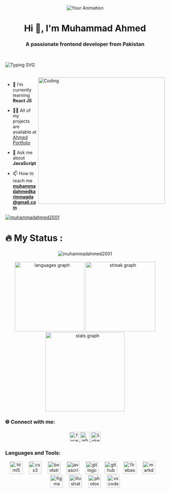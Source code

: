 <div align="center">
  <img src="https://media0.giphy.com/media/qgQUggAC3Pfv687qPC/giphy.gif" alt="Your Animation">
</div>

<h1 align="center">Hi 👋, I'm Muhammad Ahmed</h1>
<h3 align="center">A passionate frontend developer from Pakistan</h3>

<br/>

<!-- animation start  -->
![Typing
SVG](https://readme-typing-svg.herokuapp.com?size=26&duration=4000&color=318CE7&center=true&vCenter=true&width=1000&height=60&lines=%E2%9C%A8+Hi+%2C+I'm+AHMED+%F0%9F%92%AF;%E2%9D%A4%EF%B8%8F%E2%80%8D%F0%9F%94%A5++Passionate+Full+Stack+Developer++%F0%9F%92%BB;Always++Learning++%F0%9F%92%A1;Dedicated+to+Work++%F0%9F%92%AA%F0%9F%8F%BB;Experience+Seeker++%F0%9F%92%AF;from+Karachi%2C+Pakistan.+%F0%9F%87%B5%F0%9F%87%B0) 
<!-- animation end  -->
<br/>




<img align="right" alt="Coding" width="400" src="https://cdn.dribbble.com/users/1162077/screenshots/3848914/programmer.gif">


- 🌱 I’m currently learning **React JS**

- 👨‍💻 All of my projects are available at [Ahmed Portfolio](https://muhammadahmed2001-portfolio-js.netlify.app/)
- 💬 Ask me about **JavaScript**

- 📫 How to reach me **muhammadahmedkarimnagda@gmail.com**

<p align="left"> <a href="https://github.com/ryo-ma/github-profile-trophy"><img src="https://github-profile-trophy.vercel.app/?username=muhammadahmed2001" alt="muhammadahmed2001" /></a> </p>


<h1 align="left">🔥   My Status :</h1>

###
<div align="center">
	<img src="https://komarev.com/ghpvc/?username=muhammadahmed2001&label=Profile%20views&color=0e75b6&style=for-the-badge" alt="muhammadahmed2001" /> 
</div>

<br clear="both">

<div align="center">
  <img src="https://github-readme-stats.vercel.app/api/top-langs?username=muhammadahmed2001&locale=en&hide_title=false&layout=compact&card_width=320&langs_count=5&theme=dracula&hide_border=false&order=2" height="220" alt="languages graph"  />
  <img src="https://streak-stats.demolab.com?user=muhammadahmed2001&locale=en&mode=daily&theme=dark&hide_border=false&border_radius=3&order=3" height="220" alt="streak graph"  />
  <img src="https://github-readme-stats.vercel.app/api?username=muhammadahmed2001&hide_title=false&hide_rank=false&show_icons=true&include_all_commits=true&count_private=true&disable_animations=false&theme=dracula&locale=en&hide_border=false&order=1" height="250" alt="stats graph"  />
</div>
<h3 align="left">🌐 Connect with me:</h3>

###

<div align="center">
  <a href="https://www.facebook.com/profile.php?id=100009491629403" target="_blank">
    <img src="https://img.shields.io/static/v1?message=Facebook&logo=facebook&label=&color=1877F2&logoColor=white&labelColor=&style=for-the-badge" height="30" alt="facebook logo"  />
  </a>
  <a href="https://wa.me/923061668012" target="_blank">
    <img src="https://img.shields.io/static/v1?message=Whatsapp&logo=whatsapp&label=&color=25D366&logoColor=white&labelColor=&style=for-the-badge" height="30" alt="whatsapp logo"  />
  </a>
  <a href="https://www.linkedin.com/in/muhammad-ahmed-1a862623b/?fbclid=IwAR1XTvgINGnO7b3xjN9XN1wL0foktsYZSQt3fG4Yq70SYvZI8uxk-VF9GPs" target="_blank">
    <img src="https://img.shields.io/static/v1?message=LinkedIn&logo=linkedin&label=&color=0077B5&logoColor=white&labelColor=&style=for-the-badge" height="30" alt="linkedin logo"  />
  </a>

</div>

<h3 align="left">Languages and Tools:</h3>
<div align="center">
  <img src="https://cdn.jsdelivr.net/gh/devicons/devicon/icons/html5/html5-plain.svg" height="40" alt="html5 logo"  />
  <img width="12" />
  <img src="https://cdn.jsdelivr.net/gh/devicons/devicon/icons/css3/css3-plain.svg" height="40" alt="css3 logo"  />
  <img width="12" />
  <img src="https://cdn.jsdelivr.net/gh/devicons/devicon/icons/bootstrap/bootstrap-original.svg" height="40" alt="bootstrap logo"  />
  <img width="12" />
  <img src="https://cdn.jsdelivr.net/gh/devicons/devicon/icons/javascript/javascript-plain.svg" height="40" alt="javascript logo"  />
  <img width="12" />
  <img src="https://cdn.jsdelivr.net/gh/devicons/devicon/icons/git/git-original.svg" height="40" alt="git logo"  />
  <img width="12" />
  <img src="https://cdn.jsdelivr.net/gh/devicons/devicon/icons/github/github-original.svg" height="40" alt="github logo"  />
  <img width="12" />
  <img src="https://cdn.jsdelivr.net/gh/devicons/devicon/icons/firebase/firebase-plain.svg" height="40" alt="firebase logo"  />
  <img width="12" />
  <img src="https://cdn.jsdelivr.net/gh/devicons/devicon/icons/markdown/markdown-original.svg" height="40" alt="markdown logo"  />
  <img width="12" />
  <img src="https://cdn.jsdelivr.net/gh/devicons/devicon/icons/figma/figma-original.svg" height="40" alt="figma logo"  />
  <img width="12" />
  <img src="https://cdn.jsdelivr.net/gh/devicons/devicon/icons/illustrator/illustrator-line.svg" height="40" alt="illustrator logo"  />
  <img width="12" />
  <img src="https://cdn.jsdelivr.net/gh/devicons/devicon/icons/photoshop/photoshop-line.svg" height="40" alt="photoshop logo"  />
  <img width="12" />
  <img src="https://cdn.jsdelivr.net/gh/devicons/devicon/icons/vscode/vscode-original.svg" height="40" alt="vscode logo"  />
</div>



